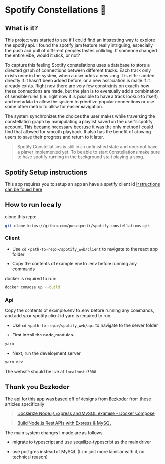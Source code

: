 # Spotify Constellations 🌠

## What is it?

This project was started to see if I could find an interesting way to explore the spotify api. 
I found the spotify jam feature really intriguing, especially the push and pull of different peoples tastes colliding. 
If someone changed the entire vibe, would it stick, or not?

To capture this feeling Spotify constellations uses a database to store a directed graph of connections between different tracks.
Each track only exists once in the system, when a user adds a new song it is either added directly if it hasn't been added before, or a new association is made if it already exists.
Right now there are very few constraints on exactly how these connections are made, but the plan is to eventually add a combination of sensible rules 
(i.e. right now it is possible to have a track lookup to itself) and metadata to allow the system to prioritize popular connections or use some other metric to allow for easier navigation.

The system synchronizes the choices the user makes while traversing the constellation graph by manipulating a playlist saved on the user's spotify account.
This became necessary because it was the only method I could find that allowed for smooth playback. 
It also has the benefit of allowing users to save their progress and return to it later.

> Spotify Constellations is still in an unfinished state and does not have a player implemented yet. 
> To be able to start Constellations make sure to have spotify running in the background start playing a song.

## Spotify Setup instructions

This app requires you to setup an app an have a spotify client id [Instructions can be found here](https://developer.spotify.com/documentation/web-api/tutorials/getting-started)

## How to run locally

clone this repo:

```bash
git clone https://github.com/poozipotti/spotify_constellations.git

```

### Client

- Use `cd <path-to-repo>/spotify_web/client`
  to navigate to the react app folder

- Copy the contents of example.env to .env before running any commands

docker is required to run:

```bash
docker compose up --build
```

### Api

Copy the contents of example.env to .env before running any commands, and add your spotify client id
yarn is required to run.

- Use `cd <path-to-repo>/spotify_web/api`
  to navigate to the server folder

- First install the node_modules.

```bash
yarn
```

- Next, run the development server

```bash
yarn dev
```

The website should be live at `localhost:3000`

## Thank you Bezkoder

The api for this app was based off of designs from [Bezkoder](https://www.bezkoder.com)
from these articles specifically

> [Dockerize Node.js Express and MySQL example - Docker Compose](https://www.bezkoder.com/docker-compose-nodejs-mysql/)

> [Build Node.js Rest APIs with Express & MySQL](https://www.bezkoder.com/node-js-rest-api-express-mysql/)

The main system changes I made are as follows

- migrate to typescript and use sequilize-typescript as the main driver

- use postgres instead of MySQL (I am just more familiar with it, no technical reason)

